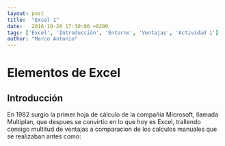 ```yaml
---
layout: post
title:  "Excel 1"
date:   2016-10-20 17:30:00 +0200
tags: ['Excel', 'Introducción', 'Entorno', 'Ventajas', 'Actividad 1']
author: "Marco Antonio"
---
```

# Elementos de Excel
## Introducción

En 1982 surgio la primer hoja de cálculo de la compañía Microsoft, llamada Multiplan, que despues se convirtio en lo que hoy es Excel, trallendo consigo multitud de ventajas a comparacion de los calculos manuales que se realizaban antes como:
